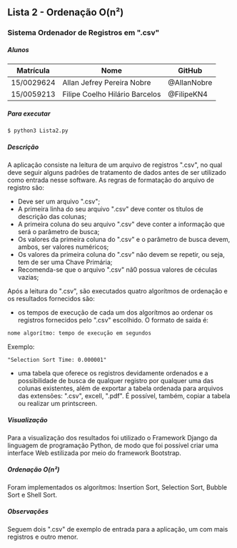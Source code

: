 ## Lista 2 - Ordenação O(n²)
### Sistema Ordenador de Registros em ".csv"

##### Alunos

| Matrícula | Nome | GitHub |
|--|--|--|
| 15/0029624 | Allan Jefrey Pereira Nobre | @AllanNobre |
| 15/0059213 | Filipe Coelho Hilário Barcelos | @FilipeKN4 |

##### Para executar
```sh
$ python3 Lista2.py
```

##### Descrição
A aplicação consiste na leitura de um arquivo de registros ".csv", no qual deve seguir alguns padrões de tratamento de dados antes de ser utilizado como entrada nesse software. As regras de formatação do arquivo de registro são:

- Deve ser um arquivo ".csv";
- A primeira linha do seu arquivo ".csv" deve conter os títulos de descrição das colunas;
- A primeira coluna do seu arquivo ".csv" deve conter a informação que será o parâmetro de busca;
- Os valores da primeira coluna do ".csv" e o parâmetro de busca devem, ambos, ser valores numéricos;
- Os valores da primeira coluna do ".csv" não devem se repetir, ou seja, tem de ser uma Chave Primária;
- Recomenda-se que o arquivo ".csv" nã0 possua valores de céculas vazias;

Após a leitura do ".csv", são executados quatro algorítmos de ordenação e os resultados fornecidos são:

- os tempos de execução de cada um dos algorítmos ao ordenar os registros fornecidos pelo ".csv" escolhido. O formato de saída é:

```sh
nome algorítmo: tempo de execução em segundos
```

Exemplo:

    "Selection Sort Time: 0.000001"

- uma tabela que oferece os registros devidamente ordenados e a possibilidade de busca de qualquer registro por qualquer uma das colunas existentes, além de exportar a tabela ordenada para arquivos das extensões: ".csv", excell, ".pdf". É possível, também, copiar a tabela ou realizar um printscreen.  

##### Visualização

Para a visualização dos resultados foi utilizado o Framework Django da linguagem de programação Python, de modo que foi possível criar uma interface Web estilizada por meio do framework Bootstrap.  

##### Ordenação O(n²)

Foram implementados os algorítmos: Insertion Sort, Selection Sort, Bubble Sort e Shell Sort.

##### Observações
Seguem dois ".csv" de exemplo de entrada para a aplicação, um com mais registros e outro menor.
